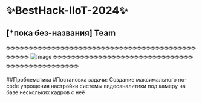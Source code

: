# ✨BestHack-IIoT-2024✨ 
## [*пока без-названия] Team  
☕️☕️☕️☕️☕️☕️☕️☕️☕️☕️☕️☕️☕️☕️☕️☕️☕️☕️☕️☕️☕️☕️☕️☕️☕️☕️☕️☕️☕️☕️☕️☕️☕️☕️☕️☕️☕️☕️☕️☕️☕️☕️☕️☕️☕️☕️☕️
![image](https://github.com/AlexUnderTheLulz/BestHack-IIoT-/assets/61242548/58c4bca5-6472-4653-aec4-16cc77068fbb)
☕️☕️☕️☕️☕️☕️☕️☕️☕️☕️☕️☕️☕️☕️☕️☕️☕️☕️☕️☕️☕️☕️☕️☕️☕️☕️☕️☕️☕️☕️☕️☕️☕️☕️☕️☕️☕️☕️☕️☕️☕️☕️☕️☕️☕️☕️☕️

##Проблематика
#Постановка задачи:
Создание максимального no-code упрощения настройки системы видеоаналитики под камеру на базе нескольких кадров с неё
